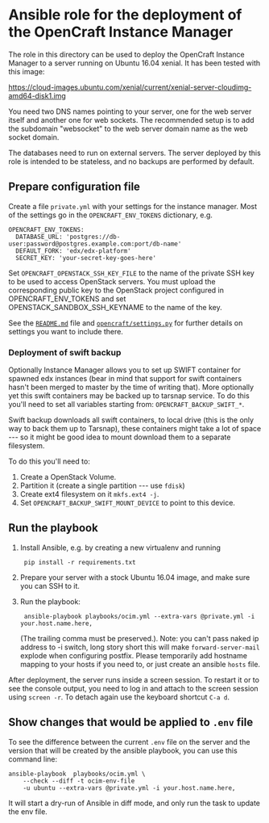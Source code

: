 Ansible role for the deployment of the OpenCraft Instance Manager
=================================================================

The role in this directory can be used to deploy the OpenCraft Instance Manager to a server
running on Ubuntu 16.04 xenial.  It has been tested with this image:

https://cloud-images.ubuntu.com/xenial/current/xenial-server-cloudimg-amd64-disk1.img

You need two DNS names pointing to your server, one for the web server itself and another one for
web sockets.  The recommended setup is to add the subdomain "websocket" to the web server domain
name as the web socket domain.

The databases need to run on external servers.  The server deployed by this role is intended to
be stateless, and no backups are performed by default.

Prepare configuration file
--------------------------

Create a file `private.yml` with your settings for the instance manager.  Most of the settings go in the
`OPENCRAFT_ENV_TOKENS` dictionary, e.g.

    OPENCRAFT_ENV_TOKENS:
      DATABASE_URL: 'postgres://db-user:password@postgres.example.com:port/db-name'
      DEFAULT_FORK: 'edx/edx-platform'
      SECRET_KEY: 'your-secret-key-goes-here'

Set `OPENCRAFT_OPENSTACK_SSH_KEY_FILE` to the name of the private SSH key to be used to access
OpenStack servers.  You must upload the corresponding public key to the OpenStack project
configured in OPENCRAFT_ENV_TOKENS and set OPENSTACK_SANDBOX_SSH_KEYNAME to the name of the key.

See the [`README.md`][1] file and [`opencraft/settings.py`][2] for further details on settings you
want to include there.

[1]: https://github.com/open-craft/opencraft/blob/master/README.md
[2]: https://github.com/open-craft/opencraft/blob/master/opencraft/settings.py

### Deployment of swift backup

Optionally Instance Manager allows you to set up SWIFT container for spawned edx instances (bear in mind that
support for swift containers hasn't been merged to master by the time of writing that). More optionally yet
this swift containers may be backed up to tarsnap service.  To do this you'll need to set all variables starting
from: `OPENCRAFT_BACKUP_SWIFT_*`.

Swift backup downloads all swift containers, to local drive (this is the only way to back them up to Tarsnap), these
containers might take a lot of space --- so it might be good idea to mount download them to a separate filesystem.

To do this you'll need to:

1. Create a OpenStack Volume.
2. Partition it (create a single partition --- use `fdisk`)
3. Create ext4 filesystem on it `mkfs.ext4 -j`.
4. Set `OPENCRAFT_BACKUP_SWIFT_MOUNT_DEVICE` to point to this device.

Run the playbook
----------------

1. Install Ansible, e.g. by creating a new virtualenv and running

        pip install -r requirements.txt

2. Prepare your server with a stock Ubuntu 16.04 image, and make sure you can SSH to it.

3. Run the playbook:

        ansible-playbook playbooks/ocim.yml --extra-vars @private.yml -i your.host.name.here,

   (The trailing comma must be preserved.). Note: you can't pass naked ip address to -i switch, long
   story short this will make `forward-server-mail` explode when configuring postfix. Please temporarily
   add hostname mapping to your hosts if you need to, or just create an ansible ``hosts`` file.

After deployment, the server runs inside a screen session.  To restart it or to see the console
output, you need to log in and attach to the screen session using `screen -r`.  To detach again use
the keyboard shortcut `C-a d`.

Show changes that would be applied to `.env` file
-------------------------------------------------

To see the difference between the current `.env` file on the server and the
version that will be created by the ansible playbook, you can use this command
line:

    ansible-playbook  playbooks/ocim.yml \
        --check --diff -t ocim-env-file
        -u ubuntu --extra-vars @private.yml -i your.host.name.here,

It will start a dry-run of Ansible in diff mode, and only run the task to update
the env file.
